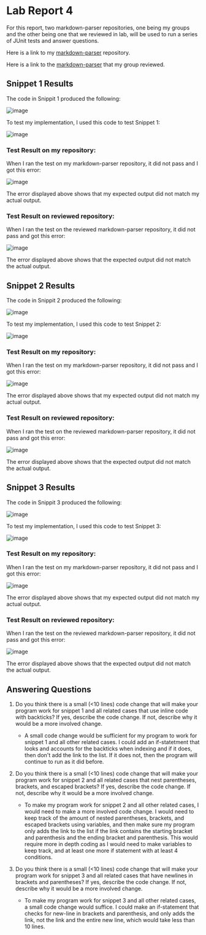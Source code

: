 # Lab Report 4
For this report, two markdown-parser repositories, one being my groups and the other being one that we reviewed in lab, will be used to run a series of JUnit tests and answer questions.

Here is a link to my  [markdown-parser](https://github.com/molmedo3/markdown-parser) repository.

Here is a link to the [markdown-parser](https://github.com/richmass1/markdown-parser) that my group reviewed.

## Snippet 1 Results

The code in Snippit 1 produced the following:

![image](labReport4Images\snippet1Prev.png)

To test my implementation, I used this code to test Snippet 1:

![image](labReport4Images\snippet1Test.png)

### Test Result on my repository:

When I ran the test on my markdown-parser repository, it did not pass and I got this error:

![image](labReport4Images\snippet1TestResult.png)

The error displayed above shows that my expected output did not match my actual output.

### Test Result on reviewed repository:

When I ran the test on the reviewed markdown-parser repository, it did not pass and got this error:

![image](labReport4Images\snippet1ReviewedTestResult.png)

The error displayed above shows that the expected output did not match the actual output.

## Snippet 2 Results

The code in Snippit 2 produced the following:

![image](labReport4Images\snippet2Prev.png)

To test my implementation, I used this code to test Snippet 2:

![image](labReport4Images\snippet2Test.png)

### Test Result on my repository:

When I ran the test on my markdown-parser repository, it did not pass and I got this error:

![image](labReport4Images\snippet2TestResults.png)

The error displayed above shows that my expected output did not match my actual output.

### Test Result on reviewed repository:

When I ran the test on the reviewed markdown-parser repository, it did not pass and got this error:

![image](labReport4Images\snippet2ReviewTestResults.png)

The error displayed above shows that the expected output did not match the actual output.

## Snippet 3 Results

The code in Snippit 3 produced the following:

![image](labReport4Images\snippet3Prev.png)

To test my implementation, I used this code to test Snippet 3:

![image](labReport4Images\snippet3Test.png)

### Test Result on my repository:

When I ran the test on my markdown-parser repository, it did not pass and I got this error:

![image](labReport4Images\snippet3TestResults.png)

The error displayed above shows that my expected output did not match my actual output.

### Test Result on reviewed repository:

When I ran the test on the reviewed markdown-parser repository, it did not pass and got this error:

![image](labReport4Images\snippet3ReviewTestResults.png)

The error displayed above shows that the expected output did not match the actual output.

## Answering Questions

1. Do you think there is a small (<10 lines) code change that will make your program work for snippet 1 and all related cases that use inline code with backticks? If yes, describe the code change. If not, describe why it would be a more involved change.

    * A small code change would be sufficient for my program to work for snippet 1 and all other related cases. I could add an if-statetment that looks and accounts for the backticks when indexing and if it does, then don't add the link to the list. If it does not, then the program will continue to run as it did before.


2. Do you think there is a small (<10 lines) code change that will make your program work for snippet 2 and all related cases that nest parentheses, brackets, and escaped brackets? If yes, describe the code change. If not, describe why it would be a more involved change.

    * To make my program work for snippet 2 and all other related cases, I would need to make a more involved code change. I would need to keep track of the amount of nested parentheses, brackets, and escaped brackets using variables, and then make sure my program only adds the link to the list if the link contains the starting bracket and parenthesis and the ending bracket and parenthesis. This would require more in depth coding as I would need to make variables to keep track, and at least one more if statement with at least 4 conditions.
    
3. Do you think there is a small (<10 lines) code change that will make your program work for snippet 3 and all related cases that have newlines in brackets and parentheses? If yes, describe the code change. If not, describe why it would be a more involved change.

    * To make my program work for snippet 3 and all other related cases, a small code change would suffice. I could make an if-statement that checks for new-line in brackets and parenthesis, and only adds the link, not the link and the entire new line, which would take less than 10 lines.









